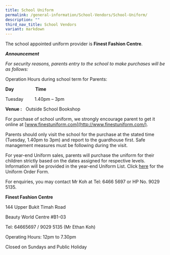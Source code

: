 ```yaml
---
title: School Uniform
permalink: /general-information/School-Vendors/School-Uniform/
description: ""
third_nav_title: School Vendors
variant: markdown
---
```

The school appointed uniform provider is **Finest Fashion Centre**.

**_Announcement_**

_For security reasons, parents entry to the school to make purchases will be as follows:_

Operation Hours during school term for Parents:    
  
**Day**                 **Time**

Tuesday         1.40pm – 3pm 


**Venue :**   Outside School Bookshop

For purchase of school uniform, we strongly encourage parent to get it online at [www.finestuniform.com](http://www.finestuniform.com/). 

 Parents should only visit the school for the purchase at the stated time (Tuesday, 1.40pm to 3pm) and report to the guardhouse first. Safe management measures must be following during the visit.   

For year-end Uniform sales, parents will purchase the uniform for their children strictly based on the dates assigned for respective levels. Information will be provided in the year-end Uniform List. Click [here](/files/School%20Uniform/FHPS_P1_P6_2024_Uniform_Order.pdf) for the Uniform Order Form. 

For enquiries, you may contact Mr Koh at Tel: 6466 5697 or HP No. 9029 5135.
  

**Finest Fashion Centre**  

144 Upper Bukit Timah Road

Beauty World Centre #B1-03

Tel: 64665697 / 9029 5135 (Mr Ethan Koh)

Operating Hours: 12pm to 7.30pm

Closed on Sundays and Public Holiday